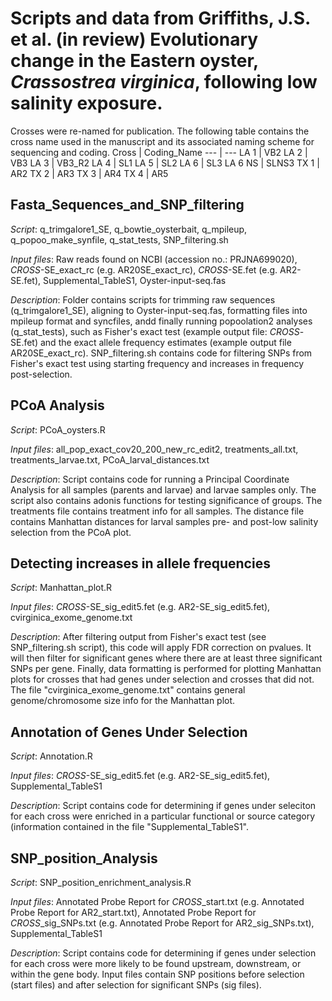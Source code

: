 # Scripts and data from Griffiths, J.S. et al. (in review) Evolutionary change in the Eastern oyster, *Crassostrea virginica*, following low salinity exposure.


Crosses were re-named for publication. The following table contains the cross name used in the manuscript and its associated naming scheme for sequencing and coding.
Cross | Coding_Name
--- | --- 
LA 1 | VB2 
LA 2 | VB3
LA 3 | VB3_R2
LA 4 | SL1 
LA 5 | SL2 
LA 6 | SL3 
LA 6 NS | SLNS3
TX 1 | AR2
TX 2 | AR3 
TX 3 | AR4 
TX 4 | AR5




## Fasta_Sequences_and_SNP_filtering

*Script*: q_trimgalore1_SE, q_bowtie_oysterbait, q_mpileup, q_popoo_make_synfile, q_stat_tests, SNP_filtering.sh

*Input files*: Raw reads found on NCBI (accession no.: PRJNA699020), *CROSS*-SE_exact_rc (e.g. AR20SE_exact_rc), *CROSS*-SE.fet (e.g. AR2-SE.fet), Supplemental_TableS1, Oyster-input-seq.fas

*Description*: Folder contains scripts for trimming raw sequences (q_trimgalore1_SE), aligning to Oyster-input-seq.fas, formatting files into mpileup format and syncfiles, andd finally running popoolation2 analyses (q_stat_tests), such as Fisher's exact test (example output file: *CROSS*-SE.fet) and the exact allele frequency estimates (example output file AR20SE_exact_rc). SNP_filtering.sh contains code for filtering SNPs from Fisher's exact test using starting frequency and increases in frequency post-selection.




## PCoA Analysis

*Script*: PCoA_oysters.R

*Input files*: all_pop_exact_cov20_200_new_rc_edit2, treatments_all.txt, treatments_larvae.txt, PCoA_larval_distances.txt

*Description*: Script contains code for running a Principal Coordinate Analysis for all samples (parents and larvae) and larvae samples only. The script also contains adonis functions for testing significance of groups. The treatments file contains treatment info for all samples. The distance file contains Manhattan distances for larval samples pre- and post-low salinity selection from the PCoA plot.




## Detecting increases in allele frequencies

*Script*: Manhattan_plot.R 

*Input files*: *CROSS*-SE_sig_edit5.fet (e.g. AR2-SE_sig_edit5.fet), cvirginica_exome_genome.txt

*Description*: After filtering output from Fisher's exact test (see SNP_filtering.sh script), this code will apply FDR correction on pvalues. It will then filter for significant genes where there are at least three significant SNPs per gene. Finally, data formatting is performed for plotting Manhattan plots for crosses that had genes under selection and crosses that did not. The file "cvirginica_exome_genome.txt" contains general genome/chromosome size info for the Manhattan plot.




## Annotation of Genes Under Selection

*Script*: Annotation.R

*Input files*: *CROSS*-SE_sig_edit5.fet (e.g. AR2-SE_sig_edit5.fet), Supplemental_TableS1

*Description*: Script contains code for determining if genes under seleciton for each cross were enriched in a particular functional or source category (information contained in the file "Supplemental_TableS1".




## SNP_position_Analysis

*Script*: SNP_position_enrichment_analysis.R

*Input files*: Annotated Probe Report for *CROSS*_start.txt (e.g. Annotated Probe Report for AR2_start.txt), Annotated Probe Report for *CROSS*_sig_SNPs.txt (e.g. Annotated Probe Report for AR2_sig_SNPs.txt), Supplemental_TableS1

*Description*: Script contains code for determining if genes under selection for each cross were more likely to be found upstream, downstream, or within the gene body. Input files contain SNP positions before selection (start files) and after selection for significant SNPs (sig files).
